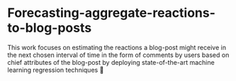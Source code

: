 # Forecasting-aggregate-reactions-to-blog-posts
This work focuses on estimating the reactions a blog-post might receive in the next chosen interval of time in the form of comments by users based on chief attributes of the blog-post by deploying state-of-the-art machine learning regression techniques 📝
